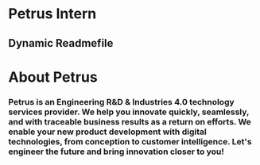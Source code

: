 <h1>Petrus Intern</h1>
<h2>Dynamic Readmefile</h2>

<h1>About Petrus</h1>
<h3>
Petrus is an Engineering R&D & Industries 4.0 technology services provider. We help you innovate quickly, seamlessly, and with traceable business results as a return on efforts. We enable your new product development with digital technologies, from conception to customer intelligence. Let's engineer the future and bring innovation closer to you!
</h3>
